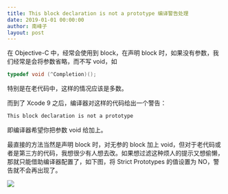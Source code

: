 ```yaml
---
title: This block declaration is not a prototype 编译警告处理
date: 2019-01-01 00:00:00
author: 南峰子
layout: post
---
```



在 Objective-C 中，经常会使用到 block，在声明 block 时，如果没有参数，我们经常是会将参数省略，而不写 void，如

```c
typedef void (^Completion)();
```

特别是在老代码中，这样的情况应该是多数。

而到了 Xcode 9 之后，编译器对这样的代码给出一个警告：

```c
This block declaration is not a prototype
```

即编译器希望你把参数 void 给加上。

最直接的方法当然是声明 block 时，对无参的 block 加上 void，但对于老代码或者是第三方的代码，我想很少有人想去改。如果想过滤这种烦人的提示又想偷懒，那就只能借助编译器配置了，如下图，将 Strict Prototypes 的值设置为 NO，警告就不会再出现了。

![](https://github.com/awesome-tips/iOS-Tips/blob/master/images/2019/01/5-1.png?raw=true)
